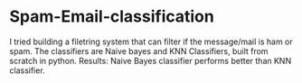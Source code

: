 # Spam-Email-classification
I tried building a filetring system that can filter if the message/mail is ham or spam. The classifiers are Naive bayes and KNN Classifiers, built from scratch in python.
 Results: Naive Bayes classifier performs better than KNN classifier.
